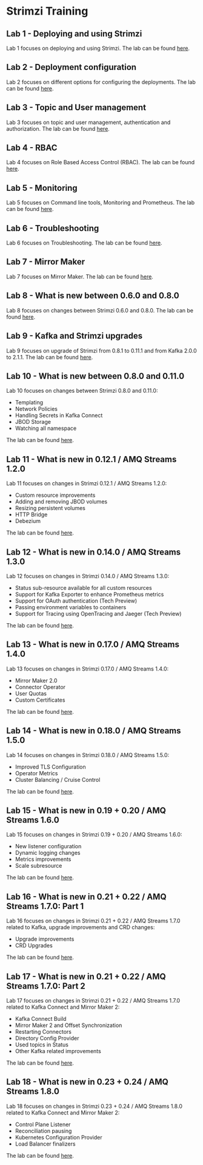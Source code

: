 # Strimzi Training

## Lab 1 - Deploying and using Strimzi

Lab 1 focuses on deploying and using Strimzi. The lab can be found [here](./lab-1/).

## Lab 2 - Deployment configuration

Lab 2 focuses on different options for configuring the deployments. The lab can be found [here](./lab-2/).

## Lab 3 - Topic and User management

Lab 3 focuses on topic and user management, authentication and authorization. The lab can be found [here](./lab-3/).

## Lab 4 - RBAC

Lab 4 focuses on Role Based Access Control (RBAC). The lab can be found [here](./lab-4/).

## Lab 5 - Monitoring

Lab 5 focuses on Command line tools, Monitoring and Prometheus. The lab can be found [here](./lab-5/).

## Lab 6 - Troubleshooting

Lab 6 focuses on Troubleshooting. The lab can be found [here](./lab-6/).

## Lab 7 - Mirror Maker

Lab 7 focuses on Mirror Maker. The lab can be found [here](./lab-7/).

## Lab 8 - What is new between 0.6.0 and 0.8.0

Lab 8 focuses on changes between Strimzi 0.6.0 and 0.8.0. The lab can be found [here](./lab-8/).

## Lab 9 - Kafka and Strimzi upgrades

Lab 9 focuses on upgrade of Strimzi from 0.8.1 to 0.11.1 and from Kafka 2.0.0 to 2.1.1. The lab can be found [here](./lab-9/).

## Lab 10 - What is new between 0.8.0 and 0.11.0

Lab 10 focuses on changes between Strimzi 0.8.0 and 0.11.0:

* Templating
* Network Policies
* Handling Secrets in Kafka Connect
* JBOD Storage
* Watching all namespace

The lab can be found [here](./lab-10/).

## Lab 11 - What is new in 0.12.1 / AMQ Streams 1.2.0

Lab 11 focuses on changes in Strimzi 0.12.1 / AMQ Streams 1.2.0:

* Custom resource improvements
* Adding and removing JBOD volumes
* Resizing persistent volumes
* HTTP Bridge
* Debezium

The lab can be found [here](./lab-11/).

## Lab 12 - What is new in 0.14.0 / AMQ Streams 1.3.0

Lab 12 focuses on changes in Strimzi 0.14.0 / AMQ Streams 1.3.0:

* Status sub-resource available for all custom resources
* Support for Kafka Exporter to enhance Prometheus metrics
* Support for OAuth authentication (Tech Preview)
* Passing environment variables to containers
* Support for Tracing using OpenTracing and Jaeger (Tech Preview)

The lab can be found [here](./lab-12/).

## Lab 13 - What is new in 0.17.0 / AMQ Streams 1.4.0

Lab 13 focuses on changes in Strimzi 0.17.0 / AMQ Streams 1.4.0:

* Mirror Maker 2.0
* Connector Operator
* User Quotas
* Custom Certificates

The lab can be found [here](./lab-13/).

## Lab 14 - What is new in 0.18.0 / AMQ Streams 1.5.0

Lab 14 focuses on changes in Strimzi 0.18.0 / AMQ Streams 1.5.0:

* Improved TLS Configuration
* Operator Metrics
* Cluster Balancing / Cruise Control

The lab can be found [here](./lab-14/).

## Lab 15 - What is new in 0.19 + 0.20 / AMQ Streams 1.6.0

Lab 15 focuses on changes in Strimzi 0.19 + 0.20 / AMQ Streams 1.6.0:

* New listener configuration
* Dynamic logging changes
* Metrics improvements
* Scale subresource

The lab can be found [here](./lab-15/).

## Lab 16 - What is new in 0.21 + 0.22 / AMQ Streams 1.7.0: Part 1

Lab 16 focuses on changes in Strimzi 0.21 + 0.22 / AMQ Streams 1.7.0 related to Kafka, upgrade improvements and CRD changes:

* Upgrade improvements
* CRD Upgrades

The lab can be found [here](./lab-16/).

## Lab 17 - What is new in 0.21 + 0.22 / AMQ Streams 1.7.0: Part 2

Lab 17 focuses on changes in Strimzi 0.21 + 0.22 / AMQ Streams 1.7.0 related to Kafka Connect and Mirror Maker 2:

* Kafka Connect Build
* Mirror Maker 2 and Offset Synchronization
* Restarting Connectors
* Directory Config Provider
* Used topics in Status
* Other Kafka related improvements

The lab can be found [here](./lab-17/).

## Lab 18 - What is new in 0.23 + 0.24 / AMQ Streams 1.8.0

Lab 18 focuses on changes in Strimzi 0.23 + 0.24 / AMQ Streams 1.8.0 related to Kafka Connect and Mirror Maker 2:

* Control Plane Listener
* Reconciliation pausing
* Kubernetes Configuration Provider
* Load Balancer finalizers

The lab can be found [here](./lab-18/).